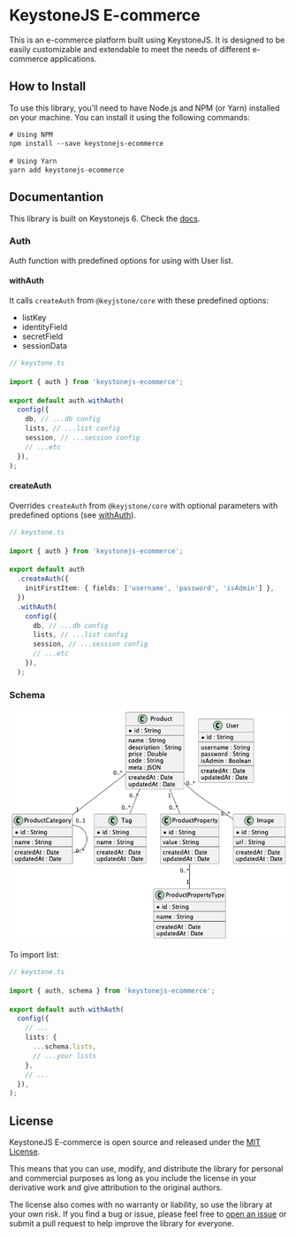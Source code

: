# KeystoneJS E-commerce

This is an e-commerce platform built using KeystoneJS. It is designed to be easily customizable and extendable to meet the needs of different e-commerce applications.

## How to Install

To use this library, you'll need to have Node.js and NPM (or Yarn) installed on your machine. You can install it using the following commands:

```shell
# Using NPM
npm install --save keystonejs-ecommerce

# Using Yarn
yarn add keystonejs-ecommerce
```

## Documentantion

This library is built on Keystonejs 6. Check the [docs](https://keystonejs.com/docs).

### Auth

Auth function with predefined options for using with User list.

#### withAuth

It calls `createAuth` from `@keyjstone/core` with these predefined options:

- listKey
- identityField
- secretField
- sessionData

```typescript
// keystone.ts

import { auth } from 'keystonejs-ecommerce';

export default auth.withAuth(
  config({
    db, // ...db config
    lists, // ...list config
    session, // ...session config
    // ...etc
  }),
);
```

#### createAuth

Overrides `createAuth` from `@keyjstone/core` with optional parameters with predefined options (see [withAuth](#withauth)).

```typescript
// keystone.ts

import { auth } from 'keystonejs-ecommerce';

export default auth
  .createAuth({
    initFirstItem: { fields: ['username', 'password', 'isAdmin'] },
  })
  .withAuth(
    config({
      db, // ...db config
      lists, // ...list config
      session, // ...session config
      // ...etc
    }),
  );
```

### Schema

![schema diagram](docs/schema.png)

To import list:

```typescript
// keystone.ts

import { auth, schema } from 'keystonejs-ecommerce';

export default auth.withAuth(
  config({
    // ...
    lists: {
      ...schema.lists,
      // ...your lists
    },
    // ...
  }),
);
```

## License

KeystoneJS E-commerce is open source and released under the [MIT License](./LICENSE).

This means that you can use, modify, and distribute the library for personal and commercial purposes as long as you include the license in your derivative work and give attribution to the original authors.

The license also comes with no warranty or liability, so use the library at your own risk. If you find a bug or issue, please feel free to [open an issue](https://github.com/vlnevyhosteny/keystonejs-ecommerce/issues) or submit a pull request to help improve the library for everyone.
